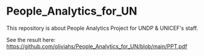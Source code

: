 # People_Analytics_for_UN

This repository is about People Analytics Project for UNDP & UNICEF's staff. 

See the result here:
https://github.com/oliviahs/People_Analytics_for_UN/blob/main/PPT.pdf
